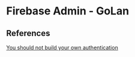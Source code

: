 # Firebase Admin - GoLan

## References

[You should not build your own authentication](https://threedots.tech/post/firebase-cloud-run-authentication/)